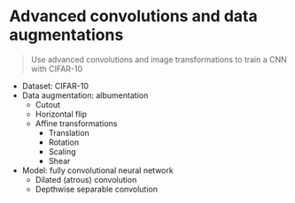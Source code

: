 # Advanced convolutions and data augmentations
> Use advanced convolutions and image transformations to train a CNN with CIFAR-10
- Dataset: CIFAR-10
- Data augmentation: albumentation
  - Cutout
  - Horizontal flip
  - Affine transformations
    - Translation
    - Rotation
    - Scaling
    - Shear
- Model: fully convolutional neural network
  - Dilated (atrous) convolution
  - Depthwise separable convolution
